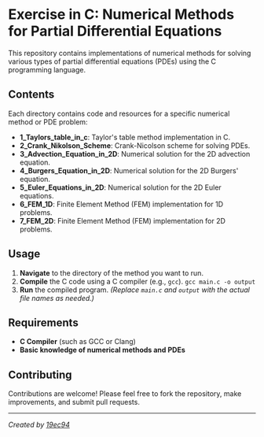 # Exercise in C: Numerical Methods for Partial Differential Equations

This repository contains implementations of numerical methods for solving various types of partial differential equations (PDEs) using the C programming language.

## Contents

Each directory contains code and resources for a specific numerical method or PDE problem:

- **1_Taylors_table_in_c**: Taylor's table method implementation in C.
- **2_Crank_Nikolson_Scheme**: Crank-Nicolson scheme for solving PDEs.
- **3_Advection_Equation_in_2D**: Numerical solution for the 2D advection equation.
- **4_Burgers_Equation_in_2D**: Numerical solution for the 2D Burgers' equation.
- **5_Euler_Equations_in_2D**: Numerical solution for the 2D Euler equations.
- **6_FEM_1D**: Finite Element Method (FEM) implementation for 1D problems.
- **7_FEM_2D**: Finite Element Method (FEM) implementation for 2D problems.

## Usage

1. **Navigate** to the directory of the method you want to run.
2. **Compile** the C code using a C compiler (e.g., `gcc`).
      ```gcc main.c -o output```
3. **Run** the compiled program.
*(Replace `main.c` and `output` with the actual file names as needed.)*

## Requirements

- **C Compiler** (such as GCC or Clang)
- **Basic knowledge of numerical methods and PDEs**

## Contributing

Contributions are welcome! Please feel free to fork the repository, make improvements, and submit pull requests.

---

*Created by [19ec94](https://github.com/19ec94)*
